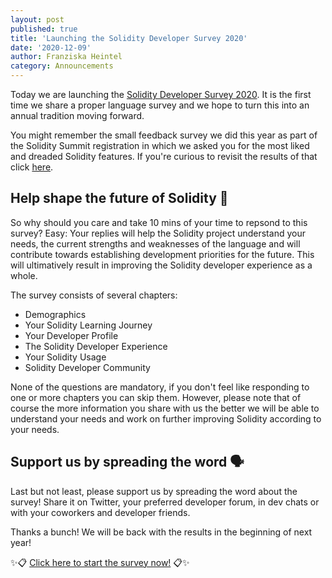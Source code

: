 ```yaml
---
layout: post
published: true
title: 'Launching the Solidity Developer Survey 2020'
date: '2020-12-09'
author: Franziska Heintel
category: Announcements
---
```


Today we are launching the [Solidity Developer Survey 2020](https://docs.google.com/forms/d/e/1FAIpQLSdcTPsWxuXmyG74t_zUI4pYQk1Y7mFcz03Owg4wJqrvRh7SsA/viewform?usp=sf_link). It is the first time we share a proper language survey and we hope to turn this into an annual tradition moving forward. 

You might remember the small feedback survey we did this year as part of the Solidity Summit registration in which we asked you for the most liked and dreaded Solidity features. If you're curious to revisit the results of that click [here](https://twitter.com/solidity_lang/status/1258432533286584322?s=20).

## Help shape the future of Solidity 🔮

So why should you care and take 10 mins of your time to repsond to this survey? Easy: Your replies will help the Solidity project understand your needs, the current strengths and weaknesses of the language and will contribute towards establishing development priorities for the future. This will ultimatively result in improving the Solidity developer experience as a whole.

The survey consists of several chapters:
- Demographics
- Your Solidity Learning Journey
- Your Developer Profile
- The Solidity Developer Experience
- Your Solidity Usage
- Solidity Developer Community

None of the questions are mandatory, if you don't feel like responding to one or more chapters you can skip them. However, please note that of course the more information you share with us the better we will be able to understand your needs and work on further improving Solidity according to your needs.

## Support us by spreading the word 🗣️

Last but not least, please support us by spreading the word about the survey! Share it on Twitter, your preferred developer forum, in dev chats or with your coworkers and developer friends. 

Thanks a bunch! We will be back with the results in the beginning of next year!

✨📋 [Click here to start the survey now!](https://docs.google.com/forms/d/e/1FAIpQLSdcTPsWxuXmyG74t_zUI4pYQk1Y7mFcz03Owg4wJqrvRh7SsA/viewform?usp=sf_link) 📋✨
